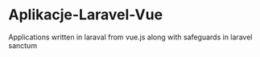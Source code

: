 # Aplikacje-Laravel-Vue
Applications written in laraval from vue.js along with safeguards in laravel sanctum
